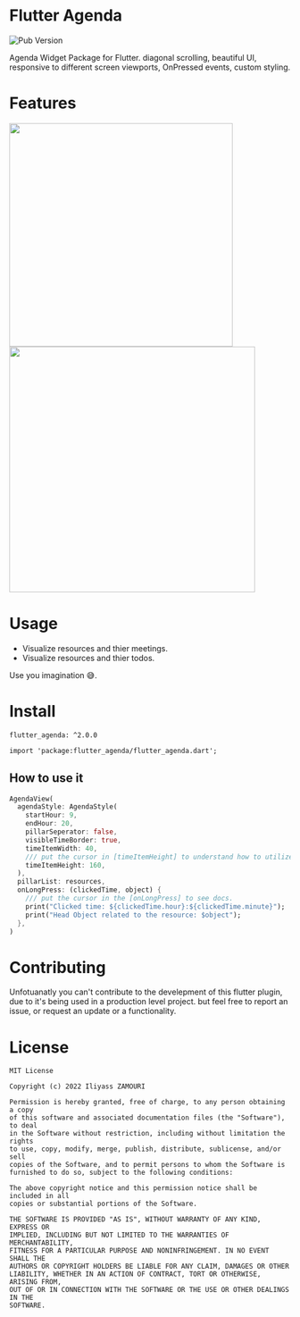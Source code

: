 # Flutter Agenda

![Pub Version](https://img.shields.io/pub/v/flutter_agenda?label=Flutter%20Agenda&logo=flutter)

Agenda Widget Package for Flutter. diagonal scrolling, beautiful UI, responsive to different screen viewports, OnPressed events, custom styling.

# Features

<img src="https://raw.githubusercontent.com/iliyass-zamouri/flutter_agenda/main/images/flutter_agenda.png" width="400" />
<img src="https://raw.githubusercontent.com/iliyass-zamouri/flutter_agenda/main/images/flutter_agenda.gif" height="440" />  

# Usage

- Visualize resources and thier meetings.
- Visualize resources and thier todos.

Use you imagination 😅.

# Install

```
flutter_agenda: ^2.0.0
```


```
import 'package:flutter_agenda/flutter_agenda.dart';
```

## How to use it

```dart
AgendaView(
  agendaStyle: AgendaStyle(
    startHour: 9,
    endHour: 20,
    pillarSeperator: false,
    visibleTimeBorder: true,
    timeItemWidth: 40,
    /// put the cursor in [timeItemHeight] to understand how to utilize it.
    timeItemHeight: 160,
  ),
  pillarList: resources,
  onLongPress: (clickedTime, object) {
    /// put the cursor in the [onLongPress] to see docs.
    print("Clicked time: ${clickedTime.hour}:${clickedTime.minute}");
    print("Head Object related to the resource: $object");
  },
)

```

# Contributing

Unfotuanatly you can't contribute to the develepment of this flutter plugin, 
due to it's being used in a production level project. but feel free to report an issue,
or request an update or a functionality.

# License

```
MIT License

Copyright (c) 2022 Iliyass ZAMOURI

Permission is hereby granted, free of charge, to any person obtaining a copy
of this software and associated documentation files (the "Software"), to deal
in the Software without restriction, including without limitation the rights
to use, copy, modify, merge, publish, distribute, sublicense, and/or sell
copies of the Software, and to permit persons to whom the Software is
furnished to do so, subject to the following conditions:

The above copyright notice and this permission notice shall be included in all
copies or substantial portions of the Software.

THE SOFTWARE IS PROVIDED "AS IS", WITHOUT WARRANTY OF ANY KIND, EXPRESS OR
IMPLIED, INCLUDING BUT NOT LIMITED TO THE WARRANTIES OF MERCHANTABILITY,
FITNESS FOR A PARTICULAR PURPOSE AND NONINFRINGEMENT. IN NO EVENT SHALL THE
AUTHORS OR COPYRIGHT HOLDERS BE LIABLE FOR ANY CLAIM, DAMAGES OR OTHER
LIABILITY, WHETHER IN AN ACTION OF CONTRACT, TORT OR OTHERWISE, ARISING FROM,
OUT OF OR IN CONNECTION WITH THE SOFTWARE OR THE USE OR OTHER DEALINGS IN THE
SOFTWARE.
```
